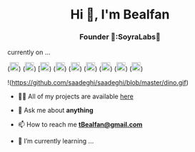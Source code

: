 <!--
**Bealfan** is a ✨ _special_ ✨ repository because its `README.md` (this file) appears on your GitHub profile.

Here are some ideas to get you started:

-  I’m 
-
- 👯 I’m looking to collaborate on ...
- 🤔 I’m looking for help with ...
- 💬 Ask me about ...
- 📫 How to reach me: ...
- 😄 Pronouns: ...
- ⚡ Fun fact: ...
" 

givng Thankx to thanks to **tomkaX/tomkaX**
-->


<h1 align="center">Hi 👋, I'm Bealfan </h1>
<h3 align="center">Founder 🔭:SoyraLabs🌱  </h3>
 

currently on ...

  (<img src="https://github.com/simple-icons/simple-icons/blob/develop/icons/amazonaws.svg" alt="aws"  width="20" height="20" />) 
  (<img src="https://img.icons8.com/color/48/000000/git.png" alt="git" width="20" height="20"/>)
  [<img src="https://img.icons8.com/color/48/000000/react-native.png" alt="react" width="20" height="20"/>)
  (<img src="https://img.icons8.com/color/48/000000/java-coffee-cup-logo.png" alt="java" width="20" height="20"/>)
  (<img src="https://github.com/simple-icons/simple-icons/blob/develop/icons/apacheflink.svg" alt="flinks" width="20" height="20"/>) 
  (<img src="https://img.icons8.com/ultraviolet/40/000000/xbox-r.png" alt="R" width="20" height="20"/>)
  (<img src="https://img.icons8.com/color/48/000000/intellij-idea.png" alt="II" width="20" height="20"/>) 
  (<img src="https://img.icons8.com/color/48/000000/nodejs.png" alt="nodejs" width="20" height="20"/>) 
  (<img src="https://img.icons8.com/color/48/000000/python.png" alt="python" width="20" height="20"/>)
  
  


!(https://github.com/saadeghi/saadeghi/blob/master/dino.gif)


- 👨‍💻 All of my projects are available  [here](https://github.com/bealfan?tab=repositories)

- 💬 Ask me about **anything**

- 📫 How to reach me **tBealfan@gmail.com**

-  🌱 I’m currently learning ...
 <!--

-->

</p>
